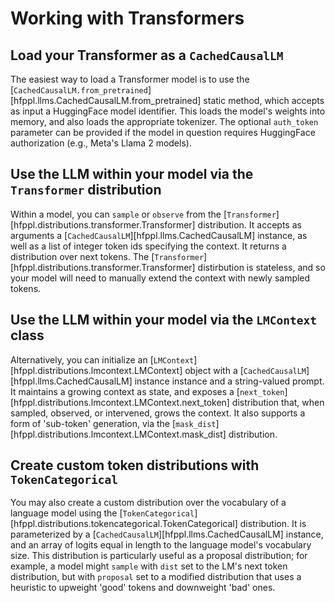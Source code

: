 # Working with Transformers

## Load your Transformer as a `CachedCausalLM`

The easiest way to load a Transformer model is to use the [`CachedCausalLM.from_pretrained`][hfppl.llms.CachedCausalLM.from_pretrained] static method, which accepts as input a HuggingFace model identifier. This loads the model's weights into memory, and also loads the appropriate tokenizer. The optional `auth_token` parameter can be provided if the model in question requires HuggingFace authorization (e.g., Meta's Llama 2 models).

## Use the LLM within your model via the `Transformer` distribution

Within a model, you can `sample` or `observe` from the [`Transformer`][hfppl.distributions.transformer.Transformer] distribution. It accepts as arguments a [`CachedCausalLM`][hfppl.llms.CachedCausalLM] instance, as well as a list of integer token ids specifying the context. It returns a distribution over next tokens. The [`Transformer`][hfppl.distributions.transformer.Transformer] distirbution is stateless, and so your model will need to manually extend the context with newly sampled tokens.

## Use the LLM within your model via the `LMContext` class

Alternatively, you can initialize an [`LMContext`][hfppl.distributions.lmcontext.LMContext] object with a [`CachedCausalLM`][hfppl.llms.CachedCausalLM] instance instance and a string-valued prompt. It maintains a growing context as state, and exposes a [`next_token`][hfppl.distributions.lmcontext.LMContext.next_token] distribution that, when sampled, observed, or intervened, grows the context. It also supports a form of 'sub-token' generation, via the [`mask_dist`][hfppl.distributions.lmcontext.LMContext.mask_dist] distribution.

## Create custom token distributions with `TokenCategorical`

You may also create a custom distribution over the vocabulary of a language model using the [`TokenCategorical`][hfppl.distributions.tokencategorical.TokenCategorical] distribution. It is parameterized by a [`CachedCausalLM`][hfppl.llms.CachedCausalLM] instance, and an array of logits equal in length to the language model's vocabulary size. 
This distribution is particularly useful as a proposal distribution; for example, a model might `sample` with `dist` set 
to the LM's next token distribution, but with `proposal` set to a modified distribution that uses a heuristic to upweight
'good' tokens and downweight 'bad' ones.
